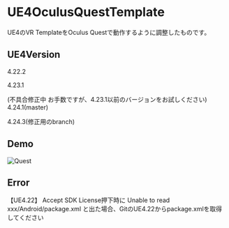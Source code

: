 # UE4OculusQuestTemplate
UE4のVR TemplateをOculus Questで動作するように調整したものです。

## UE4Version
4.22.2

4.23.1

(不具合修正中 お手数ですが、4.23.1以前のバージョンをお試しください) 
4.24.1(master)

4.24.3(修正用のbranch)

## Demo
![Quest](https://user-images.githubusercontent.com/8968076/59157831-7ae12080-8aec-11e9-8fd5-ea1dfeb05066.gif)

## Error
【UE4.22】 Accept SDK License押下時に Unable to read xxx/Android/package.xml と出た場合、GitのUE4.22からpackage.xmlを取得してください

